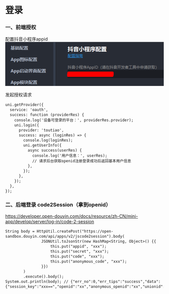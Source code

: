 # 登录

### 一、前端授权

配置抖音小程序appid
![](./images/02-登录-1697074926094.png)

发起授权请求

```
uni.getProvider({
  service: 'oauth',
  success: function (providerRes) {
    console.log('设备可登录的平台：', providerRes.provider);
    uni.login({
      provider: 'toutiao',
      success: async (loginRes) => {
        console.log(loginRes);
        uni.getUserInfo({
          async success(userRes) {
            console.log('用户信息：', userRes);
            // 请求后台获取openid注册登录成功后返回基本用户信息
          },
        });
      },
    });
  },
});
```

### 二、后端登录 code2Session（拿到openid）

https://developer.open-douyin.com/docs/resource/zh-CN/mini-app/develop/server/log-in/code-2-session

```
String body = HttpUtil.createPost("https://open-sandbox.douyin.com/api/apps/v2/jscode2session").body(
                JSONUtil.toJsonStr(new HashMap<String, Object>() {{
                    this.put("appid", "xxx");
                    this.put("secret", "xxx");
                    this.put("code", "xxx");
                    this.put("anonymous_code", "xxx");
                }})
        )
        .execute().body();
System.out.println(body); // {"err_no":0,"err_tips":"success","data":{"session_key":"xxx==","openid":"xx","anonymous_openid":"xx","unionid":"xx","dopenid":""}}
```
